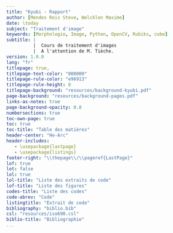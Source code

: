 ```yaml
---
title: "Kyubi - Rapport"
author: [Mendes Reis Steve, Welcklen Maxime]
date: \today
subject: "Traitement d'image"
keywords: [Morphologie, Image, Python, OpenCV, Rubiks, cube]
subtitle: | 
          |  Cours de traitement d'images 
          |  A l'attention de M. Tièche.
version: 1.0.0
lang: "fr"
titlepage: true,
titlepage-text-color: "000000"
titlepage-rule-color: "e96913"
titlepage-rule-height: 8
titlepage-background: "resources/background-kyubi.pdf"
page-background: "resources/background-pages.pdf"
links-as-notes: true
page-background-opacity: 0.8
numbersections: true
toc-own-page: true
toc: true
toc-title: "Table des matières"
header-center: "He-Arc"
header-includes:
   - \usepackage{lastpage}
   - \usepackage{listings}
footer-right: "\\thepage\\/\\pageref{LastPage}"
lof: true
lot: false
lol: true
lol-title: "Liste des extraits de code"
lof-title: "Liste des figures"
codes-title: "Liste des codes"
code-abrev: "Code"
listingtitle: "Extrait de code"
bibliography: "biblio.bib"
csl: "resources/iso690.csl"
biblio-title: "Bibliographie"
...
```

